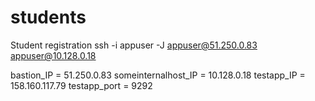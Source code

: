 # students
Student registration
ssh -i appuser -J  appuser@51.250.0.83 appuser@10.128.0.18

bastion_IP = 51.250.0.83
someinternalhost_IP = 10.128.0.18
testapp_IP = 158.160.117.79
testapp_port = 9292
